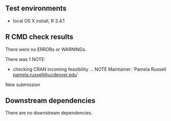 ## Test environments
* local OS X install, R 3.4.1

## R CMD check results
There were no ERRORs or WARNINGs. 

There was 1 NOTE:

* checking CRAN incoming feasibility ... NOTE
Maintainer: ‘Pamela Russell <pamela.russell@ucdenver.edu>’

New submission

## Downstream dependencies
There are no downstream dependencies.
